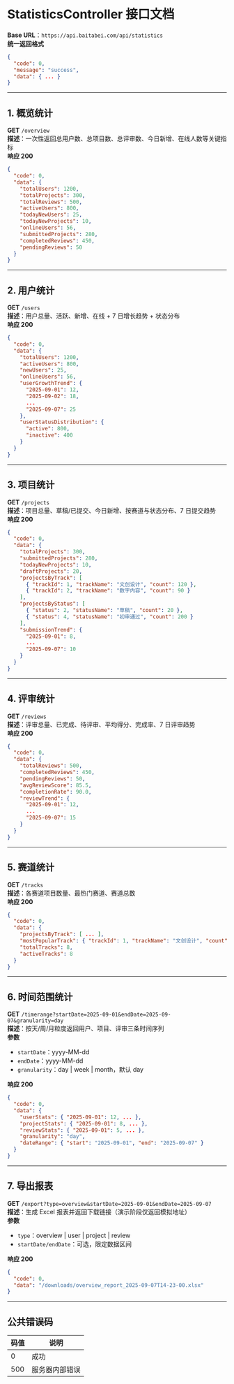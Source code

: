 # StatisticsController 接口文档

**Base URL**：`https://api.baitabei.com/api/statistics`  
**统一返回格式**
```json
{
  "code": 0,
  "message": "success",
  "data": { ... }
}
```

---

## 1. 概览统计
**GET** `/overview`  
**描述**：一次性返回总用户数、总项目数、总评审数、今日新增、在线人数等关键指标  
**响应 200**
```json
{
  "code": 0,
  "data": {
    "totalUsers": 1200,
    "totalProjects": 300,
    "totalReviews": 500,
    "activeUsers": 800,
    "todayNewUsers": 25,
    "todayNewProjects": 10,
    "onlineUsers": 56,
    "submittedProjects": 280,
    "completedReviews": 450,
    "pendingReviews": 50
  }
}
```

---

## 2. 用户统计
**GET** `/users`  
**描述**：用户总量、活跃、新增、在线 + 7 日增长趋势 + 状态分布  
**响应 200**
```json
{
  "code": 0,
  "data": {
    "totalUsers": 1200,
    "activeUsers": 800,
    "newUsers": 25,
    "onlineUsers": 56,
    "userGrowthTrend": {
      "2025-09-01": 12,
      "2025-09-02": 18,
      ...
      "2025-09-07": 25
    },
    "userStatusDistribution": {
      "active": 800,
      "inactive": 400
    }
  }
}
```

---

## 3. 项目统计
**GET** `/projects`  
**描述**：项目总量、草稿/已提交、今日新增、按赛道与状态分布、7 日提交趋势  
**响应 200**
```json
{
  "code": 0,
  "data": {
    "totalProjects": 300,
    "submittedProjects": 280,
    "todayNewProjects": 10,
    "draftProjects": 20,
    "projectsByTrack": [
      { "trackId": 1, "trackName": "文创设计", "count": 120 },
      { "trackId": 2, "trackName": "数字内容", "count": 90 }
    ],
    "projectsByStatus": [
      { "status": 2, "statusName": "草稿", "count": 20 },
      { "status": 4, "statusName": "初审通过", "count": 200 }
    ],
    "submissionTrend": {
      "2025-09-01": 8,
      ...
      "2025-09-07": 10
    }
  }
}
```

---

## 4. 评审统计
**GET** `/reviews`  
**描述**：评审总量、已完成、待评审、平均得分、完成率、7 日评审趋势  
**响应 200**
```json
{
  "code": 0,
  "data": {
    "totalReviews": 500,
    "completedReviews": 450,
    "pendingReviews": 50,
    "avgReviewScore": 85.5,
    "completionRate": 90.0,
    "reviewTrend": {
      "2025-09-01": 12,
      ...
      "2025-09-07": 15
    }
  }
}
```

---

## 5. 赛道统计
**GET** `/tracks`  
**描述**：各赛道项目数量、最热门赛道、赛道总数  
**响应 200**
```json
{
  "code": 0,
  "data": {
    "projectsByTrack": [ ... ],
    "mostPopularTrack": { "trackId": 1, "trackName": "文创设计", "count": 120 },
    "totalTracks": 8,
    "activeTracks": 8
  }
}
```

---

## 6. 时间范围统计
**GET** `/timerange?startDate=2025-09-01&endDate=2025-09-07&granularity=day`  
**描述**：按天/周/月粒度返回用户、项目、评审三条时间序列  
**参数**
- `startDate`：yyyy-MM-dd
- `endDate`：yyyy-MM-dd
- `granularity`：day | week | month，默认 day

**响应 200**
```json
{
  "code": 0,
  "data": {
    "userStats": { "2025-09-01": 12, ... },
    "projectStats": { "2025-09-01": 8, ... },
    "reviewStats": { "2025-09-01": 5, ... },
    "granularity": "day",
    "dateRange": { "start": "2025-09-01", "end": "2025-09-07" }
  }
}
```

---

## 7. 导出报表
**GET** `/export?type=overview&startDate=2025-09-01&endDate=2025-09-07`  
**描述**：生成 Excel 报表并返回下载链接（演示阶段仅返回模拟地址）  
**参数**
- `type`：overview | user | project | review
- `startDate/endDate`：可选，限定数据区间

**响应 200**
```json
{
  "code": 0,
  "data": "/downloads/overview_report_2025-09-07T14-23-00.xlsx"
}
```

---

## 公共错误码
| 码值 | 说明               |
|------|--------------------|
| 0    | 成功               |
| 500  | 服务器内部错误     |
